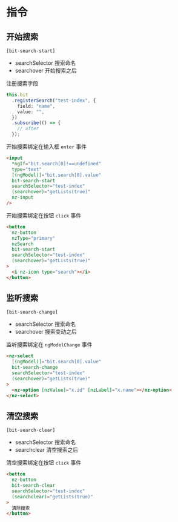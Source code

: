 # 指令

## 开始搜索

`[bit-search-start]`

- searchSelector 搜索命名
- searchover 开始搜索之后

注册搜索字段

```typescript
this.bit
  .registerSearch("test-index", {
    field: "name",
    value: "",
  })
  .subscribe(() => {
    // after
  });
```

开始搜索绑定在输入框 `enter` 事件

```html
<input
  *ngIf="bit.search[0]!==undefined"
  type="text"
  [(ngModel)]="bit.search[0].value"
  bit-search-start
  searchSelector="test-index"
  (searchover)="getLists(true)"
  nz-input
/>
```

开始搜索绑定在按钮 `click` 事件

```html
<button
  nz-button
  nzType="primary"
  nzSearch
  bit-search-start
  searchSelector="test-index"
  (searchover)="getLists(true)"
>
  <i nz-icon type="search"></i>
</button>
```

## 监听搜索

`[bit-search-change]`

- searchSelector 搜索命名
- searchover 搜索变动之后

监听搜索绑定在 `ngModelChange` 事件

```html
<nz-select
  [(ngModel)]="bit.search[0].value"
  bit-search-change
  searchSelector="test-index"
  (searchover)="getLists(true)"
>
  <nz-option [nzValue]="x.id" [nzLabel]="x.name"></nz-option>
</nz-select>
```

## 清空搜索

`[bit-search-clear]`

- searchSelector 搜索命名
- searchclear 清空搜索之后

清空搜索绑定在按钮 `click` 事件

```html
<button
  nz-button
  bit-search-clear
  searchSelector="test-index"
  (searchclear)="getLists(true)"
>
  清除搜索
</button>
```
